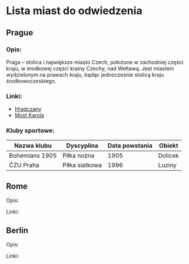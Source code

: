 # Lista miast do odwiedzenia

## Prague
### Opis:
Praga – stolica i największe miasto Czech, położone w zachodniej części kraju, w środkowej części krainy Czechy, nad Wełtawą. Jest miastem wydzielonym na prawach kraju, będąc jednocześnie stolicą kraju środkowoczeskiego.

### Linki:
- [Hradczany](https://pl.wikipedia.org/wiki/Hradczany)
- [Most Karola](https://pl.wikipedia.org/wiki/Most_Karola_w_Pradze)

### Kluby sportowe:

|Nazwa klubu    |Dyscyplina     |Data powstania     |Obiekt     |
|---------------|---------------|-------------------|-----------|
|Bohemians 1905 |Piłka nożna    |1905               |Dolicek    |
|ČZU Praha      |Piłka siatkowa |1996               |Luziny     |

## Rome
Opis:

Linki:

## Berlin
Opis:

Linki: